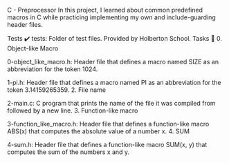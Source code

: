 
C - Preprocessor In this project, I learned about common predefined macros in C while practicing implementing my own and include-guarding header files.

Tests ✔️ tests: Folder of test files. Provided by Holberton School. Tasks 📃 0. Object-like Macro

0-object_like_macro.h: Header file that defines a macro named SIZE as an abbreviation for the token 1024.

    
1-pi.h: Header file that defines a macro named PI as an abbreviation for the token 3.14159265359. 2. File name

2-main.c: C program that prints the name of the file it was compiled from followed by a new line. 3. Function-like macro

3-function_like_macro.h: Header file that defines a function-like macro ABS(x) that computes the absolute value of a number x. 4. SUM

4-sum.h: Header file that defines a function-like macro SUM(x, y) that computes the sum of the numbers x and y.

